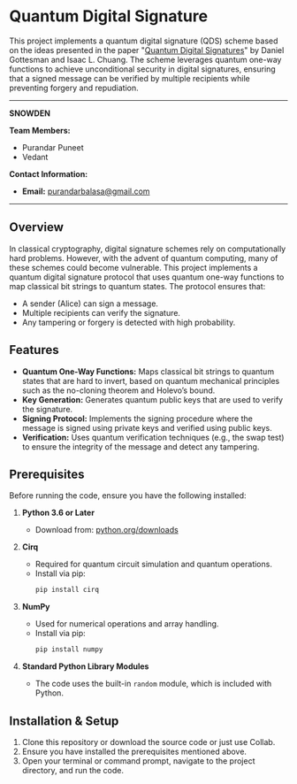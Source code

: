 # Quantum Digital Signature

This project implements a quantum digital signature (QDS) scheme based on the ideas presented in the paper "[Quantum Digital Signatures](http://arxiv.org/abs/quant-ph/0105032v2)" by Daniel Gottesman and Isaac L. Chuang. The scheme leverages quantum one-way functions to achieve unconditional security in digital signatures, ensuring that a signed message can be verified by multiple recipients while preventing forgery and repudiation.

--------------------------------------------------------------------------------
**SNOWDEN**

**Team Members:**
- Purandar Puneet
- Vedant

**Contact Information:**  
- **Email:** purandarbalasa@gmail.com
--------------------------------------------------------------------------------

## Overview

In classical cryptography, digital signature schemes rely on computationally hard problems. However, with the advent of quantum computing, many of these schemes could become vulnerable. This project implements a quantum digital signature protocol that uses quantum one-way functions to map classical bit strings to quantum states. The protocol ensures that:
- A sender (Alice) can sign a message.
- Multiple recipients can verify the signature.
- Any tampering or forgery is detected with high probability.

## Features

- **Quantum One-Way Functions:** Maps classical bit strings to quantum states that are hard to invert, based on quantum mechanical principles such as the no-cloning theorem and Holevo’s bound.
- **Key Generation:** Generates quantum public keys that are used to verify the signature.
- **Signing Protocol:** Implements the signing procedure where the message is signed using private keys and verified using public keys.
- **Verification:** Uses quantum verification techniques (e.g., the swap test) to ensure the integrity of the message and detect any tampering.

## Prerequisites

Before running the code, ensure you have the following installed:

1. **Python 3.6 or Later**  
   - Download from: [python.org/downloads](https://www.python.org/downloads/)

2. **Cirq**  
   - Required for quantum circuit simulation and quantum operations.  
   - Install via pip:
     ```bash
     pip install cirq
     ```

3. **NumPy**  
   - Used for numerical operations and array handling.  
   - Install via pip:
     ```bash
     pip install numpy
     ```

4. **Standard Python Library Modules**  
   - The code uses the built-in `random` module, which is included with Python.

## Installation & Setup

1. Clone this repository or download the source code or just use Collab.
2. Ensure you have installed the prerequisites mentioned above.
3. Open your terminal or command prompt, navigate to the project directory, and run the code.
